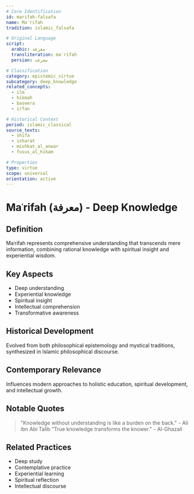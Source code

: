 ```yaml
---
# Core Identification
id: marifah-falsafa
name: Maʿrifah
tradition: islamic_falsafa

# Original Language
script:
  arabic: معرفة
  transliteration: maʿrifah
  persian: معرفت

# Classification
category: epistemic_virtue
subcategory: deep_knowledge
related_concepts:
  - ilm
  - hikmah
  - baseera
  - irfan

# Historical Context
period: islamic_classical
source_texts:
  - shifa
  - isharat
  - mishkat_al_anwar
  - fusus_al_hikam

# Properties
type: virtue
scope: universal
orientation: active
---
```


# Maʿrifah (معرفة) - Deep Knowledge

## Definition
Maʿrifah represents comprehensive understanding that transcends mere information, combining rational knowledge with spiritual insight and experiential wisdom.

## Key Aspects
- Deep understanding
- Experiential knowledge
- Spiritual insight
- Intellectual comprehension
- Transformative awareness

## Historical Development
Evolved from both philosophical epistemology and mystical traditions, synthesized in Islamic philosophical discourse.

## Contemporary Relevance
Influences modern approaches to holistic education, spiritual development, and intellectual growth.

## Notable Quotes
> "Knowledge without understanding is like a burden on the back." - Ali ibn Abi Talib
> "True knowledge transforms the knower." - Al-Ghazali

## Related Practices
- Deep study
- Contemplative practice
- Experiential learning
- Spiritual reflection
- Intellectual discourse
